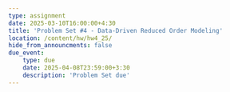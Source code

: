 ```yaml
---
type: assignment
date: 2025-03-10T16:00:00+4:30
title: 'Problem Set #4 - Data-Driven Reduced Order Modeling'
location: /content/hw/hw4_25/
hide_from_announcments: false 
due_event: 
    type: due
    date: 2025-04-08T23:59:00+3:30
    description: 'Problem Set due'
---
```


